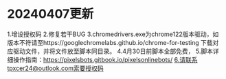 # 20240407更新
1.增设授权码
2.修复若干BUG
3.chromedrivers.exe为chrome122版本驱动，如版本不符请至https://googlechromelabs.github.io/chrome-for-testing 下载对应驱动文件，并将文件放至脚本同目录。
4.4月30日前脚本全部免费，
5.脚本详细操作指南：https://pixelsbots.gitbook.io/pixelsonlinebots/
6.请联系tpxcer24@outlook.com索要授权码
